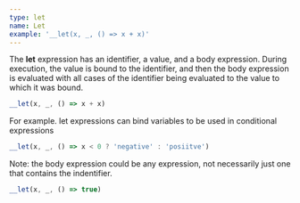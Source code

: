 ```yaml
---
type: let
name: Let
example: '__let(x, _, () => x + x)'
---
```


The **let** expression has an identifier, a value, and a body expression. During
execution, the value is bound to the identifier, and then the body expression is
evaluated with all cases of the identifier being evaluated to the value to which
it was bound.

```javascript
__let(x, _, () => x + x)
```

For example. let expressions can bind variables to be used in conditional
expressions
```javascript
__let(x, _, () => x < 0 ? 'negative' : 'posiitve')
```

Note: the body expression could be any expression, not necessarily just one that
contains the indentifier.

```javascript
__let(x, _, () => true)
```